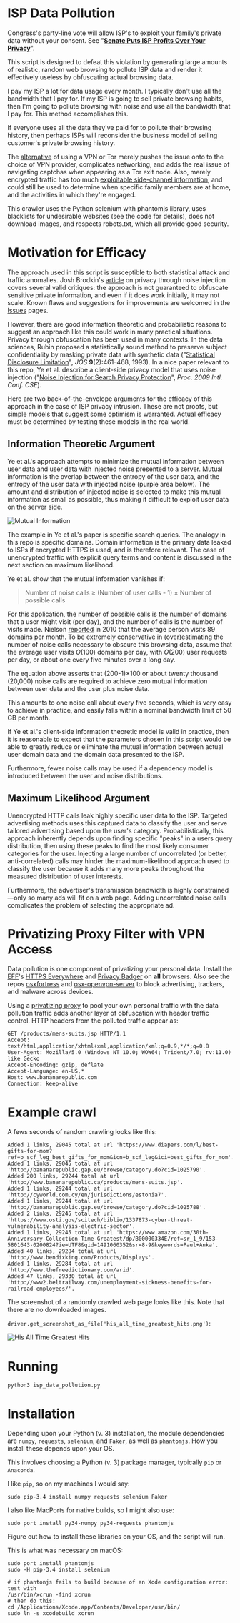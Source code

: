 # ISP Data Pollution

Congress's party-line vote will allow ISP's to exploit your family's private data without your consent. See "**[Senate Puts ISP Profits Over Your Privacy](https://www.eff.org/deeplinks/2017/03/senate-puts-isp-profits-over-your-privacy)**".

This script is designed to defeat this violation by generating large amounts of realistic, random web browsing to pollute ISP data and render it effectively useless by obfuscating actual browsing data.

I pay my ISP a lot for data usage every month. I typically don't use all the bandwidth that I pay for. If my ISP is going to sell private browsing habits, then I'm going to pollute browsing with noise and use all the bandwidth that I pay for. This method accomplishes this.

If everyone uses all the data they've paid for to pollute their browsing history, then perhaps ISPs will reconsider the business model of selling customer's private browsing history.

The [alternative](https://arstechnica.com/information-technology/2017/03/how-isps-can-sell-your-web-history-and-how-to-stop-them/) of using a VPN or Tor merely pushes the issue onto to the choice of VPN provider, complicates networking, and adds the real issue of navigating captchas when appearing as a Tor exit node. Also, merely encrypted traffic has too much [exploitable side-channel information](https://www.theatlantic.com/technology/archive/2017/03/encryption-wont-stop-your-internet-provider-from-spying-on-you/521208/), and could still be used to determine when specific family members are at home, and the activities in which they're engaged.

This crawler uses the Python selenium with phantomjs library, uses blacklists for undesirable websites (see the code for details), does not download images, and respects robots.txt, which all provide good security.

# Motivation for Efficacy

The approach used in this script is susceptible to both statistical attack and traffic anomalies. Josh Brodkin's [article](https://arstechnica.com/information-technology/2017/04/after-vote-to-kill-privacy-rules-users-try-to-pollute-their-web-history/) on privacy through noise injection covers several valid critiques: the approach is not guaranteed to obfuscate sensitive private information, and even if it does work initially, it may not scale. Known flaws and suggestions for improvements are welcomed in the [Issues](../../Issues) pages.

However, there are good information theoretic and probabilistic reasons to suggest an approach like this could work in many practical situations. Privacy through obfuscation has been used in many contexts. In the data sciences, Rubin proposed a statistically sound method to preserve subject confidentiality by masking private data with synthetic data ("[Statistical Disclosure Limitation](http://www.jos.nu/Articles/abstract.asp?article=92461)", *JOS* **9**(2):461–468, 1993). In a nice paper relevant to this repo, Ye et al. describe a client-side privacy model that uses noise injection ("[Noise Injection for Search Privacy Protection](http://web.cs.ucdavis.edu/~hchen/paper/passat2009.pdf)", *Proc. 2009 Intl. Conf. CSE*).

Here are two back-of-the-envelope arguments for the efficacy of this approach in the case of ISP privacy intrusion. These are not proofs, but simple models that suggest some optimism is warranted. Actual efficacy must be determined by testing these models in the real world.

## Information Theoretic Argument

Ye et al.'s approach attempts to minimize the mutual information between user data and user data with injected noise presented to a server. Mutual information is the overlap between the entropy of the user data, and the entropy of the user data with injected noise (purple area below). The amount and distribution of injected noise is selected to make this mutual information as small as possible, thus making it difficult to exploit user data on the server side.

![Mutual Information](https://upload.wikimedia.org/wikipedia/commons/thumb/d/d4/Entropy-mutual-information-relative-entropy-relation-diagram.svg/256px-Entropy-mutual-information-relative-entropy-relation-diagram.svg.png)

The example in Ye et al.'s paper is specific search queries. The analogy in this repo is specific domains. Domain information is the primary data leaked to ISPs if encrypted HTTPS is used, and is therefore relevant. The case of unencrypted traffic with explicit query terms and content is discussed in the next section on maximum likelihood.

Ye et al. show that the mutual information vanishes if:

> Number of noise calls ≥ (Number of user calls - 1) × Number of possible calls

For this application, the number of possible calls is the number of domains that a user might visit (per day), and the number of calls is the number of visits made. Nielson [reported](http://www.nielsen.com/us/en/insights/news/2010/nielsen-provides-topline-u-s-web-data-for-march-2010.html) in 2010 that the average person visits 89 domains per month. To be extremely conservative in (over)estimating the number of noise calls necessary to obscure this browsing data, assume that the average user visits *O*(100) domains per day, with *O*(200) user requests per day, or about one every five minutes over a long day. 

The equation above asserts that (200-1)×100 or about twenty thousand (20,000) noise calls are required to achieve zero mutual information between user data and the user plus noise data.

This amounts to one noise call about every five seconds, which is very easy to achieve in practice, and easily falls within a nominal bandwidth limit of 50 GB per month.

If Ye et al.'s client-side information theoretic model is valid in practice, then it is reasonable to expect that the parameters chosen in this script would be able to greatly reduce or eliminate the mutual information between actual user domain data and the domain data presented to the ISP.

Furthermore, fewer noise calls may be used if a dependency model is introduced between the user and noise distributions.

## Maximum Likelihood Argument

Unencrypted HTTP calls leak highly specific user data to the ISP. Targeted advertising methods uses this captured data to classify the user and serve tailored advertising based upon the user's category. Probabilistically, this approach inherently depends upon finding specific "peaks" in a users query distribution, then using these peaks to find the most likely consumer categories for the user. Injecting a large number of uncorrelated (or better, anti-correlated) calls may hinder the maximum-likelihood approach used to classify the user because it adds many more peaks throughout the measured distribution of user interests.

Furthermore, the advertiser's transmission bandwidth is highly constrained—only so many ads will fit on a web page. Adding uncorrelated noise calls complicates the problem of selecting the appropriate ad.

# Privatizing Proxy Filter with VPN Access

Data pollution is one component of privatizing your personal data. Install the [EFF](../../../../EFForg)'s [HTTPS Everywhere](https://www.eff.org/https-everywhere) and [Privacy Badger](https://www.eff.org/privacybadger) on **all** browsers. Also see the repos [osxfortress](../../../osxfortress) and [osx-openvpn-server](../../../osx-openvpn-server) to block advertising, trackers, and malware across devices.

Using a [privatizing proxy](../../../osxfortress) to pool your own personal traffic with the data pollution traffic adds another layer of obfuscation with header traffic control. HTTP headers from the polluted traffic appear as:

```
GET /products/mens-suits.jsp HTTP/1.1
Accept: text/html,application/xhtml+xml,application/xml;q=0.9,*/*;q=0.8
User-Agent: Mozilla/5.0 (Windows NT 10.0; WOW64; Trident/7.0; rv:11.0) like Gecko
Accept-Encoding: gzip, deflate
Accept-Language: en-US,*
Host: www.bananarepublic.com
Connection: keep-alive
```

# Example crawl

A fews seconds of random crawling looks like this:

```
Added 1 links, 29045 total at url 'https://www.diapers.com/l/best-gifts-for-mom?ref=b_scf_leg_best_gifts_for_mom&icn=b_scf_leg&ici=best_gifts_for_mom'.
Added 1 links, 29045 total at url 'http://bananarepublic.gap.eu/browse/category.do?cid=1025790'.
Added 200 links, 29244 total at url 'http://www.bananarepublic.ca/products/mens-suits.jsp'.
Added 1 links, 29244 total at url 'http://cyworld.com.cy/en/jurisdictions/estonia7'.
Added 1 links, 29244 total at url 'http://bananarepublic.gap.eu/browse/category.do?cid=1025788'.
Added 2 links, 29245 total at url 'https://www.osti.gov/scitech/biblio/1337873-cyber-threat-vulnerability-analysis-electric-sector'.
Added 1 links, 29245 total at url 'https://www.amazon.com/30th-Anniversary-Collection-Time-Greatest/dp/B00000334E/ref=sr_1_9/153-5801643-0200824?ie=UTF8&qid=1491060352&sr=8-9&keywords=Paul+Anka'.
Added 40 links, 29284 total at url 'http://www.bendixking.com/Products/Displays'.
Added 1 links, 29284 total at url 'http://www.thefreedictionary.com/arid'.
Added 47 links, 29330 total at url 'http://www2.beltrailway.com/unemployment-sickness-benefits-for-railroad-employees/'.
```

The screenshot of a randomly crawled web page looks like this. Note that there are no downloaded images.

`driver.get_screenshot_as_file('his_all_time_greatest_hits.png')`:

![His All Time Greatest Hits](his_all_time_greatest_hits.png)

# Running

`python3 isp_data_pollution.py`

# Installation

Depending upon your Python (v. 3) installation, the module dependencies are `numpy`, `requests`, `selenium`, and `Faker`, as well as `phantomjs`. How you install these depends upon your OS.

This involves choosing a Python (v. 3) package manager, typically `pip` or `Anaconda`.

I like `pip`, so on my machines I would say:

```
sudo pip-3.4 install numpy requests selenium Faker
```

I also like MacPorts for native builds, so I might also use:

```
sudo port install py34-numpy py34-requests phantomjs
```

Figure out how to install these libraries on your OS, and the script will run.


This is what was necessary on macOS:

```
sudo port install phantomjs
sudo -H pip-3.4 install selenium

# if phantonjs fails to build because of an Xode configuration error: test with
/usr/bin/xcrun -find xcrun
# then do this:
cd /Applications/Xcode.app/Contents/Developer/usr/bin/
sudo ln -s xcodebuild xcrun
```
